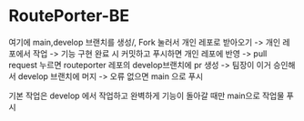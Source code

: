 # RoutePorter-BE


여기에 main,develop 브랜치를 생성/, Fork 눌러서 개인 레포로 받아오기 -> 개인 레포에서 작업 -> 기능 구현 완료 시 커밋하고 푸시하면 개인 레포에 반영 -> pull request 누르면 routeporter 레포의 develop브랜치에  pr 생성 -> 팀장이 이거 승인해서 develop 브랜치에 머지 -> 오류 없으면 main 으로 푸시

기본 작업은 develop 에서 작업하고 완벽하게 기능이 돌아갈 때만 main으로 작업물 푸시
